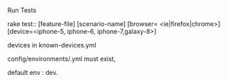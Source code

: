 Run Tests

rake test:<suite>:<env> [feature-file] [scenario-name] [browser= <ie|firefox|chrome>] [device=<iphone-5, iphone-6, iphone-7,galaxy-8>]

devices in known-devices.yml

config/environments/<env>.yml must exist,


default env : dev.
